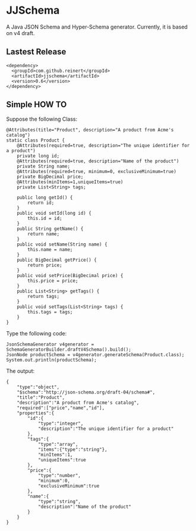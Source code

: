 JJSchema
===============

A Java JSON Schema and Hyper-Schema generator.
Currently, it is based on v4 draft.

Lastest Release
----------------

    <dependency>
      <groupId>com.github.reinert</groupId>
      <artifactId>jjschema</artifactId>
      <version>0.6</version>
    </dependency>

Simple HOW TO
----------------

Suppose the following Class:

    @Attributes(title="Product", description="A product from Acme's catalog")
    static class Product {
    	@Attributes(required=true, description="The unique identifier for a product")
    	private long id;
    	@Attributes(required=true, description="Name of the product")
    	private String name;
    	@Attributes(required=true, minimum=0, exclusiveMinimum=true)
    	private BigDecimal price;
    	@Attributes(minItems=1,uniqueItems=true)
    	private List<String> tags;
    	
    	public long getId() {
    		return id;
    	}
    	public void setId(long id) {
    		this.id = id;
    	}
    	public String getName() {
    		return name;
    	}	
    	public void setName(String name) {
    		this.name = name;
    	}
    	public BigDecimal getPrice() {
    		return price;
    	}
    	public void setPrice(BigDecimal price) {
    		this.price = price;
    	}
    	public List<String> getTags() {
    		return tags;
    	}
    	public void setTags(List<String> tags) {
    		this.tags = tags;
    	}
    }

Type the following code:

    JsonSchemaGenerator v4generator = SchemaGeneratorBuilder.draftV4Schema().build();
    JsonNode productSchema = v4generator.generateSchema(Product.class);
    System.out.println(productSchema);


The output:

    {
        "type":"object",
        "$schema":"http://json-schema.org/draft-04/schema#",
        "title":"Product",
        "description":"A product from Acme's catalog",
        "required":["price","name","id"],
        "properties":{
            "id":{
                "type":"integer",
                "description":"The unique identifier for a product"
            },
            "tags":{
                "type":"array",
                "items":{"type":"string"},
                "minItems":1,
                "uniqueItems":true
            },
            "price":{
                "type":"number",
                "minimum":0,
                "exclusiveMinimum":true
            },
            "name":{
                "type":"string",
                "description":"Name of the product"
            }
        }
    }
